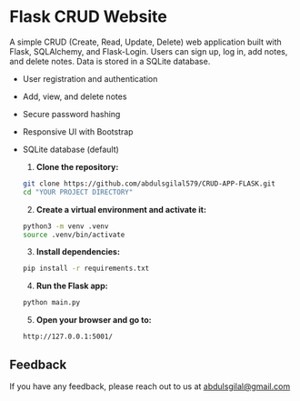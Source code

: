 # Flask CRUD Website
A simple CRUD (Create, Read, Update, Delete) web application built with Flask, SQLAlchemy, and Flask-Login. Users can sign up, log in, add notes, and delete notes. Data is stored in a SQLite database.



- User registration and authentication
- Add, view, and delete notes
- Secure password hashing
- Responsive UI with Bootstrap
- SQLite database (default)



    1. **Clone the repository:**
   ```sh
   git clone https://github.com/abdulsgilal579/CRUD-APP-FLASK.git
   cd "YOUR PROJECT DIRECTORY"
   ```
   2. **Create a virtual environment and activate it:**
   ```sh
   python3 -m venv .venv
   source .venv/bin/activate
   ```
   3. **Install dependencies:**
   ```sh
   pip install -r requirements.txt
   ```
   4. **Run the Flask app:**
   ```sh
   python main.py
   ```
   5. **Open your browser and go to:**
   ```
   http://127.0.0.1:5001/
   ```
   
## Feedback

If you have any feedback, please reach out to us at abdulsgilal@gmail.com

